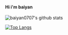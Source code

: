 #### Hi i'm baiyan
![baiyan0707's github stats](https://github-readme-stats.vercel.app/api?username=baiyan0707&theme=nightowl) 

[![Top Langs](https://github-readme-stats.vercel.app/api/top-langs/?username=baiyan0707&layout=compact&theme=nightowl)](https://github.com/anuraghazra/github-readme-stats)


<!--
**baiyan0707/baiyan0707** is a ✨ _special_ ✨ repository because its `README.md` (this file) appears on your GitHub profile.

Here are some ideas to get you started:

- 🔭 I’m currently working on ...
- 🌱 I’m currently learning ...
- 👯 I’m looking to collaborate on ...
- 🤔 I’m looking for help with ...
- 💬 Ask me about ...
- 📫 How to reach me: ...
- 😄 Pronouns: ...
- ⚡ Fun fact: ...
-->
